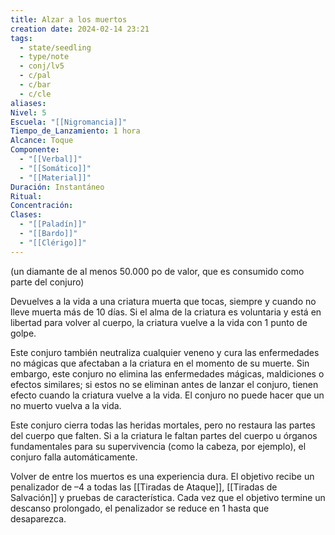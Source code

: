 ```yaml
---
title: Alzar a los muertos
creation date: 2024-02-14 23:21
tags:
  - state/seedling
  - type/note
  - conj/lv5
  - c/pal
  - c/bar
  - c/cle
aliases: 
Nivel: 5
Escuela: "[[Nigromancia]]"
Tiempo_de_Lanzamiento: 1 hora
Alcance: Toque
Componente:
  - "[[Verbal]]"
  - "[[Somático]]"
  - "[[Material]]"
Duración: Instantáneo
Ritual: 
Concentración: 
Clases:
  - "[[Paladín]]"
  - "[[Bardo]]"
  - "[[Clérigo]]"
---
```

(un diamante de al menos 50.000 po de valor, que es consumido como parte del conjuro)

Devuelves a la vida a una criatura muerta que tocas, siempre y cuando no lleve muerta más de 10 días. Si el alma de la criatura es voluntaria y está en libertad para volver al cuerpo, la criatura vuelve a la vida con 1 punto de golpe.

Este conjuro también neutraliza cualquier veneno y cura las enfermedades no mágicas que afectaban a la criatura en el momento de su muerte. Sin embargo, este conjuro no elimina las enfermedades mágicas, maldiciones o efectos similares; si estos no se eliminan antes de lanzar el conjuro, tienen efecto cuando la criatura vuelve a la vida. El conjuro no puede hacer que un no muerto vuelva a la vida.

Este conjuro cierra todas las heridas mortales, pero no restaura las partes del cuerpo que falten. Si a la criatura le faltan partes del cuerpo u órganos fundamentales para su supervivencia (como la cabeza, por ejemplo), el conjuro falla automáticamente.

Volver de entre los muertos es una experiencia dura. El objetivo recibe un penalizador de –4 a todas las [[Tiradas de Ataque]], [[Tiradas de Salvación]] y pruebas de característica. Cada vez que el objetivo termine un descanso prolongado, el penalizador se reduce en 1 hasta que desaparezca.
